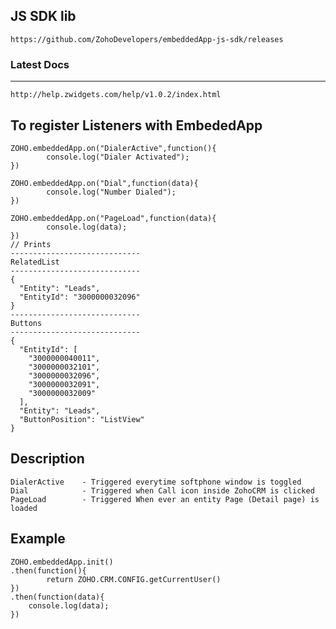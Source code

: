 JS SDK lib
---
	https://github.com/ZohoDevelopers/embeddedApp-js-sdk/releases
### Latest Docs
---
	http://help.zwidgets.com/help/v1.0.2/index.html
To register Listeners with EmbededApp
--

	ZOHO.embeddedApp.on("DialerActive",function(){
			console.log("Dialer Activated");
	})
	
	ZOHO.embeddedApp.on("Dial",function(data){
			console.log("Number Dialed");
	})
	
	ZOHO.embeddedApp.on("PageLoad",function(data){
			console.log(data);
	})
	// Prints
	-----------------------------
	RelatedList
	-----------------------------
	{
	  "Entity": "Leads",
	  "EntityId": "3000000032096"
	}
	-----------------------------
	Buttons
	-----------------------------
	{
	  "EntityId": [
	    "3000000040011",
	    "3000000032101",
	    "3000000032096",
	    "3000000032091",
	    "3000000032009"
	  ],
	  "Entity": "Leads",
	  "ButtonPosition": "ListView"
	}
	
Description
--
	DialerActive 	- Triggered everytime softphone window is toggled
	Dial 			- Triggered when Call icon inside ZohoCRM is clicked
	PageLoad 		- Triggered When ever an entity Page (Detail page) is loaded

Example
--
	ZOHO.embeddedApp.init()
	.then(function(){
			return ZOHO.CRM.CONFIG.getCurrentUser()
	})
	.then(function(data){
		console.log(data);
	})
